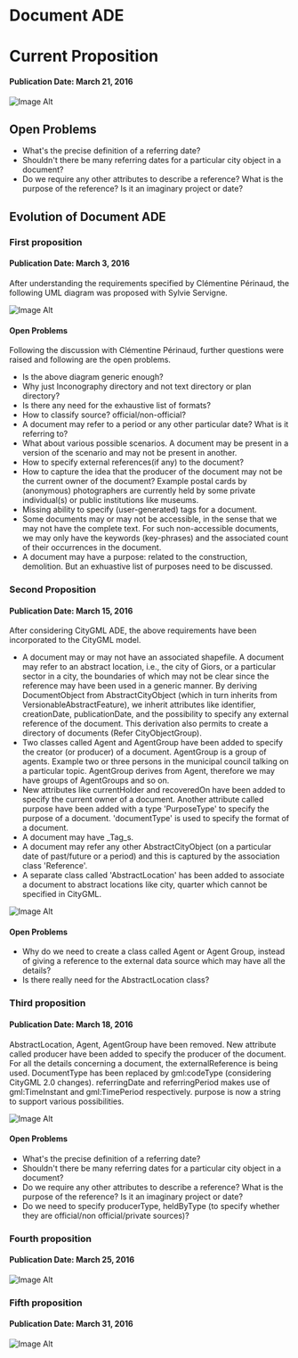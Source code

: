 # Document ADE

# Current Proposition
#### Publication Date: March 21, 2016

![Image Alt](evolution/DocumentADE-Alaric2v4.png)

## Open Problems
- What's the precise definition of a referring date?
- Shouldn't there be many referring dates for a particular city object in a document? 
- Do we require any other attributes to describe a reference? What is the purpose of the reference? Is it an imaginary project or date?


## Evolution of Document ADE
### First proposition 
#### Publication Date: March 3, 2016
After understanding the requirements specified by Clémentine Périnaud, the following UML diagram was proposed with Sylvie Servigne.

![Image Alt](evolution/DocumentADE-Alaric1.png)

#### Open Problems
Following the discussion with Clémentine Périnaud, further questions were raised and following are the open problems.
- Is the above diagram generic enough?
- Why just Inconography directory and not text directory or plan directory?
- Is there any need for the exhaustive list of formats?
- How to classify source? official/non-official?
- A document may refer to a period or any other particular date? What is it referring to?
- What about various possible scenarios. A document may be present in a version of the scenario and may not be present in another.
- How to specify external references(if any) to the document?
- How to capture the idea that the producer of the document may not be the current owner of the document? Example postal cards by (anonymous) photographers are currently held by some private individual(s) or public institutions like museums.
- Missing ability to specify (user-generated) tags for a document.
- Some documents may or may not be accessible, in the sense that we may not have the complete text. For such non-accessible documents, we may only have the keywords (key-phrases) and the associated count of their occurrences in the document.
- A document may have a purpose: related to the construction, demolition. But an exhuastive list of purposes need to be discussed.

### Second Proposition 
#### Publication Date: March 15, 2016
After considering CityGML ADE, the above requirements have been incorporated to the CityGML model.
- A document may or may not have an associated shapefile.
A document may refer to an abstract location, i.e., the city of Giors, or a particular sector in a city, the boundaries of which may not be clear since the reference may have been used in a generic manner.
By deriving DocumentObject from AbstractCityObject (which in turn inherits from VersionableAbstractFeature), we inherit attributes like identifier, creationDate, publicationDate, and the possibility to specify any external reference of the document.
This derivation also permits to create a directory of documents (Refer CityObjectGroup).
- Two classes called Agent and AgentGroup have been added to specify the creator (or producer) of a document. AgentGroup is a group of agents. Example two or three persons in the municipal council talking on a particular topic. AgentGroup derives from Agent, therefore we may have groups of AgentGroups and so on.
- New attributes like currentHolder and recoveredOn have been added to specify the current owner of a document.
Another attribute called purpose have been added with a type 'PurposeType' to specify the purpose of a document.
'documentType' is used to specify the format of a document.
- A document may have _Tag_s.
- A document may refer any other AbstractCityObject (on a particular date of past/future or a period) and this is captured by the association class 'Reference'.
- A separate class called 'AbstractLocation' has been added to associate a document to abstract locations like city, quarter which cannot be specified in CityGML.


![Image Alt](evolution/DocumentADE-Alaric2v1.png)

#### Open Problems
- Why do we need to create a class called Agent or Agent Group, instead of giving a reference to the external data source which may have all the details?
- Is there really need for the AbstractLocation class? 

### Third proposition
#### Publication Date: March 18, 2016
AbstractLocation, Agent, AgentGroup have been removed.
New attribute called producer have been added to specify the producer of the document.
For all the details concerning a document, the externalReference is being used. 
DocumentType has been replaced by gml:codeType (considering CityGML 2.0 changes).
referringDate and referringPeriod makes use of gml:TimeInstant and gml:TimePeriod respectively.
purpose is now a string to support various possibilities.

![Image Alt](evolution/DocumentADE-Alaric2v2.png)

#### Open Problems
- What's the precise definition of a referring date?
- Shouldn't there be many referring dates for a particular city object in a document? 
- Do we require any other attributes to describe a reference? What is the purpose of the reference? Is it an imaginary project or date?
- Do we need to specify producerType, heldByType (to specify whether they are official/non official/private sources)?

### Fourth proposition
#### Publication Date: March 25, 2016

![Image Alt](evolution/DocumentADE-Alaric2v3.png)

### Fifth proposition
#### Publication Date: March 31, 2016

![Image Alt](evolution/DocumentADE-Alaric2v4.png)



